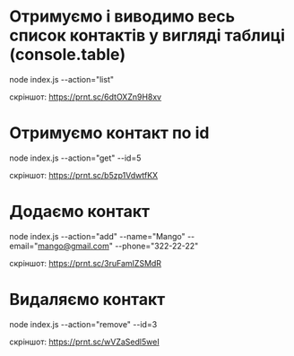 # Отримуємо і виводимо весь список контактів у вигляді таблиці (console.table)

node index.js --action="list"

скріншот: https://prnt.sc/6dtOXZn9H8xv

# Отримуємо контакт по id

node index.js --action="get" --id=5

скріншот: https://prnt.sc/b5zp1VdwtfKX

# Додаємо контакт

node index.js --action="add" --name="Mango" --email="mango@gmail.com"
--phone="322-22-22"

скріншот: https://prnt.sc/3ruFamIZSMdR

# Видаляємо контакт

node index.js --action="remove" --id=3

скріншот: https://prnt.sc/wVZaSedl5weI
